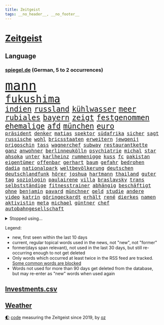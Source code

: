 ```yaml
---
title: Zeitgeist
tags: __no_header__, __no_footer__
---
```


# [Zeitgeist](https://oliz.io/zeitgeist/)

## Language

<h3><a href="https://www.spiegel.de" target="_blank">spiegel.de</a> (German, 5 to 2 occurrences)</h3>
<p style="font-family:monospace">
<span style="font-size:32pt"><a href="news_links.html#mann" class="current">mann</a></span>
<br>
<span style="font-size:25pt"><a href="news_links.html#fukushima" class="current">fukushima</a></span>
<br>
<span style="font-size:18pt"><a href="news_links.html#indien" class="current">indien</a></span>
<span style="font-size:18pt"><a href="news_links.html#russland" class="current">russland</a></span>
<span style="font-size:18pt"><a href="news_links.html#kühlwasser" class="current">kühlwasser</a></span>
<span style="font-size:18pt"><a href="news_links.html#meer" class="current">meer</a></span>
<span style="font-size:18pt"><a href="news_links.html#rubiales" class="new">rubiales</a></span>
<span style="font-size:18pt"><a href="news_links.html#bayern" class="current">bayern</a></span>
<span style="font-size:18pt"><a href="news_links.html#zeigt" class="current">zeigt</a></span>
<span style="font-size:18pt"><a href="news_links.html#festgenommen" class="current">festgenommen</a></span>
<span style="font-size:18pt"><a href="news_links.html#ehemalige" class="current">ehemalige</a></span>
<span style="font-size:18pt"><a href="news_links.html#afd" class="current">afd</a></span>
<span style="font-size:18pt"><a href="news_links.html#münchen" class="current">münchen</a></span>
<span style="font-size:18pt"><a href="news_links.html#euro" class="current">euro</a></span>
<br>
<span style="font-size:12pt"><a href="news_links.html#präsident" class="current">präsident</a></span>
<span style="font-size:12pt"><a href="news_links.html#denker" class="new">denker</a></span>
<span style="font-size:12pt"><a href="news_links.html#matias" class="new">matias</a></span>
<span style="font-size:12pt"><a href="news_links.html#spektor" class="new">spektor</a></span>
<span style="font-size:12pt"><a href="news_links.html#südafrika" class="current">südafrika</a></span>
<span style="font-size:12pt"><a href="news_links.html#sicher" class="current">sicher</a></span>
<span style="font-size:12pt"><a href="news_links.html#sagt" class="current">sagt</a></span>
<span style="font-size:12pt"><a href="news_links.html#russische" class="current">russische</a></span>
<span style="font-size:12pt"><a href="news_links.html#wohl" class="current">wohl</a></span>
<span style="font-size:12pt"><a href="news_links.html#bricsstaaten" class="new">bricsstaaten</a></span>
<span style="font-size:12pt"><a href="news_links.html#erweitern" class="new">erweitern</a></span>
<span style="font-size:12pt"><a href="news_links.html#jewgenij" class="current">jewgenij</a></span>
<span style="font-size:12pt"><a href="news_links.html#prigoschin" class="current">prigoschin</a></span>
<span style="font-size:12pt"><a href="news_links.html#tass" class="new">tass</a></span>
<span style="font-size:12pt"><a href="news_links.html#wagnerchef" class="current">wagnerchef</a></span>
<span style="font-size:12pt"><a href="news_links.html#subway" class="current">subway</a></span>
<span style="font-size:12pt"><a href="news_links.html#restaurantkette" class="new">restaurantkette</a></span>
<span style="font-size:12pt"><a href="news_links.html#ganz" class="current">ganz</a></span>
<span style="font-size:12pt"><a href="news_links.html#anwohner" class="current">anwohner</a></span>
<span style="font-size:12pt"><a href="news_links.html#berlinneukölln" class="current">berlinneukölln</a></span>
<span style="font-size:12pt"><a href="news_links.html#psychiatrie" class="current">psychiatrie</a></span>
<span style="font-size:12pt"><a href="news_links.html#michal" class="current">michal</a></span>
<span style="font-size:12pt"><a href="news_links.html#star" class="current">star</a></span>
<span style="font-size:12pt"><a href="news_links.html#ahsoka" class="new">ahsoka</a></span>
<span style="font-size:12pt"><a href="news_links.html#unter" class="current">unter</a></span>
<span style="font-size:12pt"><a href="news_links.html#karlheinz" class="current">karlheinz</a></span>
<span style="font-size:12pt"><a href="news_links.html#rummenigge" class="current">rummenigge</a></span>
<span style="font-size:12pt"><a href="news_links.html#kuss" class="current">kuss</a></span>
<span style="font-size:12pt"><a href="news_links.html#fc" class="current">fc</a></span>
<span style="font-size:12pt"><a href="news_links.html#pakistan" class="current">pakistan</a></span>
<span style="font-size:12pt"><a href="news_links.html#eigentümer" class="current">eigentümer</a></span>
<span style="font-size:12pt"><a href="news_links.html#offenbar" class="current">offenbar</a></span>
<span style="font-size:12pt"><a href="news_links.html#gerhart" class="new">gerhart</a></span>
<span style="font-size:12pt"><a href="news_links.html#baum" class="current">baum</a></span>
<span style="font-size:12pt"><a href="news_links.html#gefahr" class="current">gefahr</a></span>
<span style="font-size:12pt"><a href="news_links.html#bedrohen" class="current">bedrohen</a></span>
<span style="font-size:12pt"><a href="news_links.html#dadia" class="new">dadia</a></span>
<span style="font-size:12pt"><a href="news_links.html#nationalpark" class="current">nationalpark</a></span>
<span style="font-size:12pt"><a href="news_links.html#weltbevölkerung" class="current">weltbevölkerung</a></span>
<span style="font-size:12pt"><a href="news_links.html#deutschen" class="current">deutschen</a></span>
<span style="font-size:12pt"><a href="news_links.html#deutschlandfunk" class="new">deutschlandfunk</a></span>
<span style="font-size:12pt"><a href="news_links.html#hörer" class="new">hörer</a></span>
<span style="font-size:12pt"><a href="news_links.html#joshua" class="current">joshua</a></span>
<span style="font-size:12pt"><a href="news_links.html#hartmann" class="current">hartmann</a></span>
<span style="font-size:12pt"><a href="news_links.html#thailand" class="current">thailand</a></span>
<span style="font-size:12pt"><a href="news_links.html#guter" class="current">guter</a></span>
<span style="font-size:12pt"><a href="news_links.html#tag" class="current">tag</a></span>
<span style="font-size:12pt"><a href="news_links.html#soziologin" class="current">soziologin</a></span>
<span style="font-size:12pt"><a href="news_links.html#paulairene" class="current">paulairene</a></span>
<span style="font-size:12pt"><a href="news_links.html#villa" class="current">villa</a></span>
<span style="font-size:12pt"><a href="news_links.html#braslavsky" class="current">braslavsky</a></span>
<span style="font-size:12pt"><a href="news_links.html#trans" class="current">trans</a></span>
<span style="font-size:12pt"><a href="news_links.html#selbstständige" class="current">selbstständige</a></span>
<span style="font-size:12pt"><a href="news_links.html#fitnesstrainer" class="new">fitnesstrainer</a></span>
<span style="font-size:12pt"><a href="news_links.html#abhängig" class="current">abhängig</a></span>
<span style="font-size:12pt"><a href="news_links.html#beschäftigt" class="current">beschäftigt</a></span>
<span style="font-size:12pt"><a href="news_links.html#ohne" class="current">ohne</a></span>
<span style="font-size:12pt"><a href="news_links.html#benjamin" class="current">benjamin</a></span>
<span style="font-size:12pt"><a href="news_links.html#pavard" class="new">pavard</a></span>
<span style="font-size:12pt"><a href="news_links.html#münchner" class="current">münchner</a></span>
<span style="font-size:12pt"><a href="news_links.html#geld" class="current">geld</a></span>
<span style="font-size:12pt"><a href="news_links.html#studie" class="current">studie</a></span>
<span style="font-size:12pt"><a href="news_links.html#andere" class="current">andere</a></span>
<span style="font-size:12pt"><a href="news_links.html#video" class="current">video</a></span>
<span style="font-size:12pt"><a href="news_links.html#katrin" class="current">katrin</a></span>
<span style="font-size:12pt"><a href="news_links.html#göringeckardt" class="new">göringeckardt</a></span>
<span style="font-size:12pt"><a href="news_links.html#erhält" class="current">erhält</a></span>
<span style="font-size:12pt"><a href="news_links.html#rené" class="current">rené</a></span>
<span style="font-size:12pt"><a href="news_links.html#dierkes" class="new">dierkes</a></span>
<span style="font-size:12pt"><a href="news_links.html#namen" class="current">namen</a></span>
<span style="font-size:12pt"><a href="news_links.html#aktivistin" class="current">aktivistin</a></span>
<span style="font-size:12pt"><a href="news_links.html#meta" class="current">meta</a></span>
<span style="font-size:12pt"><a href="news_links.html#michael" class="current">michael</a></span>
<span style="font-size:12pt"><a href="news_links.html#güntner" class="new">güntner</a></span>
<span style="font-size:12pt"><a href="news_links.html#chef" class="current">chef</a></span>
<span style="font-size:12pt"><a href="news_links.html#autobahngesellschaft" class="current">autobahngesellschaft</a></span>
</p>
<details>
<summary>Stopped using...</summary>
<p class="former" style="font-size:12pt">
erfahrung(1035) historiker(1035) kurzfristig(1035) rote(1035) april(1034) schatten(1034) beschimpft(1033) hervor(1033) mitunter(1033) prüfung(1033) wünschen(1033) überwinden(1033) erdoğan(1032) fort(1032) freien(1032) geholfen(1032) registriert(1032) schlag(1032) aufgefordert(1031) coronakrise(1031) einzelne(1031) rasant(1031) wirtschaftsminister(1031) ard(1030) einwohner(1030) flüge(1030) gründer(1030) heftig(1030) humanitäre(1030) schwangerschaft(1030) sicherheitskräfte(1030) steuer(1030) usregierung(1030) überlebte(1030) altes(1029) bull(1029) hieß(1029) investoren(1029) kliniken(1029) recep(1029) red(1029) tayyip(1029) verurteilte(1029) abstimmen(1028) bestellt(1028) diesel(1028) erteilt(1028) scheinen(1028) serie(1028) solidarität(1028) verschieben(1028) zuschauer(1028) armut(1027) bundesländer(1027) deutlichen(1027) fließt(1027) freiburg(1027) protestiert(1027) streitkräfte(1027) taylor(1027) wofür(1027) arsenal(1026) berichte(1026) csu(1026) geheimnis(1026) landtag(1026) themen(1026) trainieren(1026) vermutet(1026) bundesländern(1025) debatten(1025) ersetzen(1025) is(1025) künftige(1025) mediziner(1025) passen(1025) angeblichen(1024) entscheidend(1024) getrennt(1024) belgien(1023) umsatz(1023) abgehört(1022) beschwerden(1022) kaputt(1022) schiedsrichter(1022) widerspruch(1022) i(1021) kleines(1021) heil(1020) hubertus(1020) zusammenhang(1020) fragt(1019) menschenleben(1019) motiv(1019) triumph(1019) punkten(1018) störung(1018) tatverdächtigen(1018) davor(1017) meist(1017) porsche(1016) schritte(1016) tragödie(1016) brite(1015) hielten(1015) mercedes(1015) pünktlich(1015) schwierige(1015) haushalte(1013) drittel(1012) kommende(1012) provokation(1012) handel(1011) wunder(1011) regelung(1008) samstagmorgen(1008) vorgegangen(1008) pfund(1007) steffen(1006) top(1006) papier(1005) entschuldigung(1004) syrer(1002) eigenes(1000) unzufrieden(1000) bundesverfassungsgericht(999) ministerien(999) landet(998) schock(996) kassieren(993) staatlichen(990) aufgabe(989) afrikas(988) georg(988) gerieten(986) annäherung(984) johannes(982) grüner(978) konzert(977) ära(977) sammeln(974) marine(969) cdu/csu(966) coronaimpfung(957) leiter(949) wetterdienst(941) cent(926) diagnose(924) langjährige(921) anfeindungen(901) zusammenbruch(892) demnächst(888) autobahnen(886) lahm(865) angebote(849) unis(849) 250(843) interessen(834) mächtigen(746) sichtbar(744) gremium(735) beeinträchtigt(723) jahrzehnt(720) erhofft(716) energiepreise(708) zeitungsbericht(701) harris(698) eindeutig(697) illegaler(697) universität(696) preiserhöhungen(694) 73(691) erreichte(684) nfl(677) vorfeld(677) älteste(673) rauswurf(665) demo(664) fachkräfte(664) siebten(663) station(663) abschreckung(661) bettina(661) spürbar(655) weißer(652) gewachsen(650) verteidiger(643) größtem(642) 41(641) betrüger(641) härte(633) stadtteil(633) kürzer(627) pech(620) schienen(620) gesteckt(619) historischer(614) diskussionen(610) angekündigte(605) papa(598) zustimmung(598) pink(597) oligarchen(595) bat(583) genehmigt(581) inhalte(575) spielern(563) pekings(556) vergleichsweise(552) bürgerkrieg(550) fremd(549) fehlverhalten(546) verantwortlichen(544) einheiten(543) runter(541) flughäfen(536) geplanter(529) vereinigung(528) jennifer(523) 19jährige(521) unmittelbar(519) nukleare(511) töchter(508) profitierte(507) söhne(505) zugegeben(499) patrick(498) günstige(493) koch(490) bezeichnen(489) ausstieg(480) packenden(476) schwarzes(475) weichen(475) schwerverletzte(474) diplomat(471) versöhnung(458) gäbe(457) export(453) trocken(452) dinner(445) lustig(445) prinzessin(443) konzerte(442) zunahme(442) erleichtert(441) sinne(441) besitzt(440) konkurrenten(433) tierschützer(427) umwelthilfe(427) bedarf(426) irgendwann(424) empfehlungen(423) künstlichen(422) galten(421) inmitten(418) neuseelands(414) gleichberechtigung(412) prompt(411) standards(410) valley(409) risiken(408) attraktiver(407) geste(402) einleiten(395) versorgen(395) braun(394) kontroversen(393) usrepublikaner(388) solches(383) fpö(381) ältesten(381) verstanden(379) ähnlichen(378) aussteigen(375) subventionen(373) island(371) nachhaltigkeit(370) diana(365) bildband(363) vereinbarten(361) bürgergeld(360) disney(358) spitzen(357) 63(351) schickte(344) anfangs(341) verstöße(340) missverständnis(338) erzielte(337) nackt(335) verbündeter(330) finnen(329) freigegeben(329) zutritt(329) kontroverse(326) gratis(325) fortschritt(324) gewaltsam(323) salihamidžić(322) beton(321) finanzministerium(319) rückblick(316) spiels(316) vereine(314) astronauten(313) scheinbar(313) vereinbarung(312) verstorbene(311) irland(307) methoden(306) erzeugerpreise(303) gerecht(303) vizepräsidentin(300) härtesten(296) verhelfen(295) großeinsatz(294) kommissar(294) cyberangriff(281) absolviert(280) taucher(280) beworfen(277) erreichbar(276) steuert(276) autorinnen(275) gestohlenen(274) zulassen(274) verehrt(273) beantragen(271) eric(271) feuerte(266) metall(265) one(264) transportiert(264) aufgebaut(261) überragt(261) wirtschaftliche(260) trotzen(256) renner(254) 14jähriger(252) abbauen(252) sound(252) benedikt(251) wegfallen(248) amtsgericht(247) überzeugen(247) 56(246) euphorie(245) angriffskrieges(244) bafin(242) technologien(242) gestalten(241) nachschub(240) vorverkauf(238) darm(237) kleinsten(237) größeren(234) parkplatz(233) erwähnt(232) muster(232) trauern(232) besitzen(230) kulturkampf(229) wiener(229) hürde(227) regierungsbündnis(227) einkaufszentrum(226) exportieren(226) udo(226) mühsam(224) renommierte(224) bass(222) leblos(222) pionier(222) avatar(219) evg(219) salat(218) verkehrspolitik(218) gegründet(217) heimische(216) überflüssig(215) viertagewoche(214) satellitenbild(213) thailands(213) verbote(213) verdreifacht(212) vorstand(212) umstrittener(211) ausstand(210) hinkt(210) vorfälle(210) zufällig(210) hoffentlich(209) regionalzug(208) guardian(207) meiste(207) halbinsel(206) staatsgebiet(206) dieb(205) oldtimer(205) batic(202) bibel(202) botschafterin(202) komplizierten(202) leitmayr(202) temperatur(202) 69(201) eiltempo(201) behördenangaben(200) meditation(200) gedenken(197) jason(196) veröffentlichten(194) event(193) heiligen(193) startups(193) freier(192) abnehmen(191) aufgearbeitet(189) büßen(189) springer(189) verdächtigt(189) schritten(188) verwenden(188) bienen(186) gleiche(186) steigert(186) bergab(185) office(185) bohlen(184) aufbruch(183) bremst(183) läufer(182) theoretisch(182) wiederzufinden(182) vernetzt(181) gegenstand(180) gesetzlichen(180) kennzeichnung(180) kläger(178) nötigung(178) sätze(178) achtsamkeit(177) auszeit(176) schweres(176) beantwortet(175) partnern(175) thorsten(175) hasan(174) selfie(174) vorwurfs(174) ambitionen(173) brokstedt(173) dienen(173) köpfe(173) ibrahim(172) tarifverhandlungen(172) wagnersöldnern(171) toll(170) politikwissenschaftler(169) delikte(167) wölfe(166) nordwesten(165) trier(165) lieferte(164) moskauer(164) willkür(164) petersen(163) 1998(162) amtskollege(162) ausgewiesen(161) diesjährigen(160) fraglich(160) stärkt(160) bewertung(158) detail(157) posse(157) abschiebung(156) felder(156) hundekot(156) on(156) buchstaben(155) parade(155) ernsten(154) ham(154) verlegen(154) berlinmitte(153) kehren(153) ss(153) standing(153) territorium(151) zoos(151) ehrgeizige(150) notwehr(150) passend(150) meeresspiegel(149) atomwaffen(148) wänden(148) dominieren(147) elite(147) laune(147) scheibe(146) worklifebalance(146) ankommen(145) derer(145) begeben(144) flutkatastrophe(144) handelte(144) ostdeutschen(144) festland(143) königsetappe(143) römisches(143) kardashian(142) ulrike(141) zerbrechen(141) optionen(140) qualifying(140) vermissen(139) menschenrechtsorganisation(138) griechische(137) mecklenburgvorpommerns(137) erholen(136) jesse(136) hausbesitzer(135) parlamentswahlen(135) schieben(135) therapiesitzung(135) umsetzen(135) aufwendige(134) bezieht(134) 900(133) goldschatz(133) jahrelanger(133) smart(133) trophäe(133) vereinte(133) aktueller(132) dna(132) gekonnt(132) hauptrolle(132) radsport(132) bestehende(131) erschaffen(131) erzbischof(131) wettrennen(131) 800000(130) emotionen(130) entwickelte(130) parlamentarische(130) angelegenheit(129) eingeklemmt(128) portal(128) rohstoff(128) niederländischer(127) sackgasse(127) honduras(126) höhenflug(126) geflüchtet(125) säen(125) arbeitskräfte(124) hakenkreuze(124) marseille(124) nordrheinwestfälischen(124) exparteichef(123) riskieren(123) großvater(122) heutige(122) torjägerin(122) überflutungen(122) behindern(121) mails(121) gedulden(120) robin(120) bundestags(119) lebensgefährliche(118) nils(118) brachten(117) getrennte(116) lebenden(116) moore(116) heißem(114) umsetzbar(114) ausbilder(113) beziehen(113) fallengelassen(113) vertagt(113) inneren(112) keeper(112) abzuschaffen(111) kleinflugzeug(111) filmte(110) stadtplaner(110) verlesen(110) bundesweite(109) eilantrag(109) empfinden(109) lina(109) senden(107) erdogan(106) gendersprache(106) kontern(106) mittendrin(105) prekären(105) hannah(104) hoeneß(104) reue(104) konrad(103) münchens(102) reisepass(101) tanken(101) erwartete(100) kennedy(100) bürgerkriegs(99) toben(99) justizministerium(98) turin(98) schamlos(97) vergeltung(97) alain(96) dnatest(96) ausgehen(95) erdbeeren(95) karamursa(95) a5(94) bauwerk(94) läuferin(94) straßenverkehr(94) zuneigung(94) früchte(93) rad(93) christie(92) court(92) großrazzia(92) kiunternehmen(92) medikament(92) abi(91) esoterischen(91) vorsorglich(91) abgeschlossene(90) girl(90) hungrig(90) innovation(90) mischen(90) sony(90) tarnung(90) tvansprache(90) uboot(90) löwe(89) meistverkauften(89) zelebrieren(89) betrügerbande(88) bewahrt(88) meilenstein(88) mühe(88) sowjetzeit(88) formuliert(87) gebucht(87) schufascore(87) bestandteil(86) bestzeit(86) erläutert(86) h(86) radikalisierung(86) uli(86) umkrempeln(86) vorletzten(86) anschaut(85) bandenmitglieder(85) diebstahl(85) ding(85) kühler(85) pérez(85) sergio(85) disput(84) gänswein(84) morde(84) polizeiinspekteur(84) privatsekretär(84) spielabbruch(84) that(84) xvi(84) islamistischer(83) kinofilm(83) prozesstag(83) zehntel(83) zoll(83) call(82) duty(82) etablierten(82) feministinnen(82) herzustellen(82) lehrt(82) manifestieren(82) monster(82) passendes(82) rice(82) skeptiker(82) stöhnen(82) wahrnehmen(82) 83(81) ada(81) einschüchtern(81) eliten(81) falschparker(81) heilige(81) market(81) meistgesuchten(81) nebenan(81) peters(81) schleswigholsteinischen(81) tegernsee(81) überschwemmen(81) überspringen(81) ausrücken(80) germain(80) großvaters(80) hamm(80) heimtückischen(80) mägen(80) rekordsumme(80) spohr(80) versprecher(80) externe(79) fahrradfahrer(79) massenprotesten(79) saint(79) 260(78) judith(78) landtagswahlkampf(78) menschengruppe(78) scheinheilige(78) triumphieren(78) wählern(78) zurückfallen(78) 21jährigen(77) byd(77) gegenschlag(77) landesarbeitsgericht(77) radprofis(77) sabotageverdacht(77) scharfer(77) vollkommen(77) coachings(76) feministin(76) gosens(76) landtagswahlen(76) meistertrainer(76) packendes(76) verrücktes(76) anhieb(75) imam(75) polnisches(75) rückeroberung(75) sommers(75) tragik(75) filmstudios(74) ios(74) sheffield(74) 70jährige(73) abgelichtet(73) arbeitsministerium(73) frankfurts(73) gesellschaftlichen(73) militäranalyst(73) spaziergänger(73) strömten(73) zeitfahren(73) absurd(72) bombardiert(72) meisterfeier(72) mls(72) traditionen(72) zwischendurch(72) bundeshaushalt(71) einwanderung(71) gerichtsverhandlung(71) gestritten(71) migrationsdebatte(71) minimieren(71) run(71) schiefgehen(71) verschmutzung(71) vogel(71) gewollt(70) heilen(70) heinzchristian(70) mangelware(70) anfrage(69) chaotischen(69) gründerin(69) plate(69) thyssenkrupp(69) umfassender(69) absichtlichen(68) akteure(68) alben(68) befassen(68) bekennt(68) entgehen(68) höchstens(68) marktanteil(68) mitregieren(68) einstufung(67) erinnerten(67) laute(67) light(67) ovations(67) vielfachen(67) sonderbeauftragten(66) stopfen(66) swift(66) umweltverschmutzung(66) dämpft(65) frederik(65) gerichtssaal(65) gesang(65) gunst(65) lifestyle(65) steigender(65) umgebaut(65) abzuwenden(64) mangelnder(64) sechzigerjahren(64) verweigerung(64) à(64) activision(63) blizzard(63) kissinger(63) leeds(63) leonie(63) wahlwiederholung(63) beckenbauer(62) cool(62) einzusetzen(62) gerücht(62) imageschaden(62) jugendorganisationen(62) staatsfernsehen(62) vorletzte(62) wahrscheinlicher(62) allgegenwärtig(61) bafög(61) ballermann(61) familienvater(61) lachen(61) lustige(61) richtlinie(61) soldatinnen(61) staatsanwälte(61) streaming(61) dramatik(60) gegenmittel(60) herkunft(60) interessenkonflikten(60) plön(60) reagan(60) ronald(60) saudische(60) versorgungskrise(60) drastische(59) krimbrücke(59) spargelernte(59) südlich(59) verpackungsmüll(59) zugänglichen(59) exkollegen(58) getreidedeal(58) heat(58) kalkuliert(58) münchentatort(58) schröders(58) beobachtern(57) grenzübertritt(57) kassenärztlichen(57) unausgegoren(57) verunglimpft(57) hakte(56) leichtigkeit(56) mysteriöse(56) narben(56) sensationellen(56) 2006(55) dürr(55) gesamtsieg(55) heimischer(55) homosexualität(55) schub(55) blockierte(54) bundesministerien(54) erfundene(54) schießerei(54) sozialhilfeempfänger(54) tennisolympiasieger(54) verstrickungen(54) jedermann(53) tinderschwindler(53) 77(52) bestimmtes(52) brilliert(52) ghazi(52) inferno(52) römer(52) aufgetreten(51) deutschsprachige(51) hausfrauen(51) abenteuer(50) atombombe(50) kette(50) privater(50) rabattschlacht(50) unionsfraktionsmanager(50) vorsitzender(50) 78(49) preist(49) schwan(49) abgeschoben(48) erklimmen(48) geburtstagsgesellschaft(48) milchstraße(48) tribüne(48) zwanzig(48) kiboom(47) missstände(47) sanieren(47) studios(47) trauriges(47) unmögliche(47) urteile(47) überprüft(47) coronaapp(46) dfbpokalfinale(46) farke(46) fernwärme(46) kapazität(46) konzerten(46) lebensunterhalt(46) papstes(46) wirtschaftsforscher(46) überresten(46) algorithmus(45) eroberte(45) freizügigkeit(45) geringerer(45) hüften(45) jelena(45) schwerin(45) auswärtigen(44) dunkelziffer(44) fünfmal(44) romane(44) sätzen(44) cessna(43) jannik(43) luxemburg(43) protestierende(43) sinner(43) ankündigungen(42) drückt(42) geheimdokumenten(42) geht’s(42) totschlag(42) verwaltungsrat(42) zwischenfall(42) bezahlte(41) melle(41) rammsteinkonzert(41) tunis(41) ultrarechte(41) vertraut(41) vox(41) wirecard(41) zuliebe(41) abgaswerten(40) innern(40) lagern(40) pauschalreisen(40) 4700(39) abends(39) beyoncé(39) korallen(39) nordamerikanischen(39) schnappt(39) singlecharts(39) stonehenge(39) zugspitze(39) abhang(38) beach(38) bundeswirtschaftsministerium(38) liv(38) reparatur(38) unters(38) überfluteten(38) olympiastadion(37) toskana(37) tschechin(37) unterhalb(37) 16jährigen(36) gino(36) landwirten(36) mäder(36) parteiführung(36) progressiv(36) regenbogenflaggen(36) schweigt(36) turnierstart(36) vorne(36) überfüllte(36) milliardenschweren(35) schott(35) wahlbeteiligung(35) exprofi(34) flüchtlingsboot(34) geparkte(34) lärmen(34) polarisieren(34) populistischer(34) schlichten(34) senna(34) vielfalt(34) enger(33) eroberten(33) juliwoche(33) katamaran(33) munitionsdepot(33) ausgeschöpft(32) declan(32) erodieren(32) flüchtlingskatastrophe(32) kzhäftlinge(32) nationaltorhüter(32) fortsetzt(31) now(31) smartwatches(31) sommerloch(31) speak(31) widerlegt(31) artgenossen(30) berauscht(30) diebesbande(30) huldigt(30) kupferhersteller(30) o2(30) trikots(30) verholfen(30) viertelmillion(30) 1971(29) abgerufen(29) buhlen(29) chinastrategie(29) hangar(29) preisanstieg(29) fotografin(28) polarisierung(28) saßen(28) sicherheitsdebatte(28) allgemeine(27) beschränkungen(27) brennendes(27) bundestagswahl(27) dreitägige(27) elton(27) jane(27) locker(27) natogipfel(27) sauer(27) seitenhieb(27) versenkt(27) zehntausend(27) gelb(26) pandora(26) urin(26) wertet(26) abhängigkeiten(25) achterbahn(25) emre(25) freibädern(25) hetzt(25) indirekt(25) irlands(25) lokal(25) marsch(25) playstation(25) sanktionsliste(25) verunsicherung(25) vorort(25) brandenburgs(24) freizeit(24) inselgruppe(24) armbinde(23) ataman(23) ausziehen(23) bagdad(23) blue(23) ferda(23) ferngesteuerte(23) frankreichrundfahrt(23) handgelenk(23) krumbiegel(23) leuchtet(23) planschen(23) radwege(23) schlüsselfigur(23) schätzte(23) senats(23) supermärkte(23) vorjahre(23) bunte(22) diskriminierung(22) fertiger(22) flüchtlingskrise(22) freiwasserschwimmer(22) psychologische(22) radweg(22) wimbledon(22) eigenlob(21) korans(21) mäßig(21) perfide(21) topfahrer(21) verbrennung(21) vermittelt(21) wagnerkämpfer(21) wagnerrevolte(21) holten(20) liebesbetrüger(20) modernes(20) wagnermeuterei(20) zäsur(20) annektierten(19) antidiskriminierungsbeauftragte(19) busse(19) datenlecks(19) dumme(19) lovebinde(19) rheinlandpfälzischen(19) wmtest(19) übereinstimmenden(19) überschwemmt(19) bitteren(18) geil(18) kahl(18) lagen(18) porträt(18) rekordhalter(18) verkaufte(18) verkehrswende(18) angespült(17) belohnen(17) mehrheiten(17) studienfinanzierung(17) 32000(16) afdhöhenflug(16) dehydrierung(16) glamour(16) neukunden(16) nördlich(16) zunutze(16) berufliche(15) fahrgast(15) gleichheit(15) jasper(15) kirchen(15) philipsen(15) streumunition(15) warmen(15) weltfußballer(15) entlaufene(14) gerichtsverfahren(14) jubelte(14) lando(14) mclarens(14) oberbefehlshaber(14) threads(14) twitterkonkurrent(14) weltbild(14) feuchte(13) hüther(13) komisch(13) maroden(13) massencrash(13) verwahrt(13) weltregionen(13) weltrekorde(13) edwin(12) hintermänner(12) hirnblutung(12) meetings(12) rattenfänger(12) sar(12) sicherheitsexperte(12) sofortige(12) torwartlegende(12) unzufriedenheit(12) verschreiben(12) archäologie(11) perfekter(11) showdown(11)
</p>
</details>
<p>Legend:
<ul>
<li><span class="new">new</span>, first seen within the last 10 days</li>
<li><span class="current">current</span>, regular topical words used in the news, not "new", not "former"</li>
<li><span class="former">former(days span relevant)</span>, not used in the last 30 days, but still re-occurring enough to not get deleted</li>
<li>Only words which occurred at least twice in the RSS feed are tracked. <a href="language/filters.py">Some common words are blocked</a></li>
<li>Words not used for more than 90 days get deleted from the database, but may re-enter as "new" words when used again</li>
</ul>
</p>

## [Investments](investments.html)[.csv](investments.csv)

## [Weather](weather.html)

<footer>
<a href="javascript:toggleTheme()" class="nav">🌓</a>
<a href="https://github.com/ooz/zeitgeist">code</a> measuring the Zeitgeist since 2019, by <a href="https://oliz.io">oz</a>
</footer>
